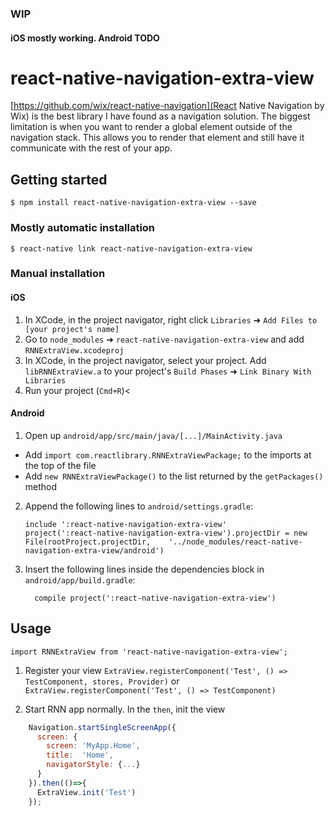 
### WIP

#### iOS mostly working. Android TODO

# react-native-navigation-extra-view

[https://github.com/wix/react-native-navigation](React Native Navigation by Wix) is the best library I have found as a navigation solution. The biggest limitation is when  you want to render a global element outside of the navigation stack. This allows you to render that element and still have it communicate with the rest of your app.

## Getting started

`$ npm install react-native-navigation-extra-view --save`

### Mostly automatic installation

`$ react-native link react-native-navigation-extra-view`

### Manual installation


#### iOS

1. In XCode, in the project navigator, right click `Libraries` ➜ `Add Files to [your project's name]`
2. Go to `node_modules` ➜ `react-native-navigation-extra-view` and add `RNNExtraView.xcodeproj`
3. In XCode, in the project navigator, select your project. Add `libRNNExtraView.a` to your project's `Build Phases` ➜ `Link Binary With Libraries`
4. Run your project (`Cmd+R`)<

#### Android

1. Open up `android/app/src/main/java/[...]/MainActivity.java`
  - Add `import com.reactlibrary.RNNExtraViewPackage;` to the imports at the top of the file
  - Add `new RNNExtraViewPackage()` to the list returned by the `getPackages()` method
2. Append the following lines to `android/settings.gradle`:
  	```
  	include ':react-native-navigation-extra-view'
  	project(':react-native-navigation-extra-view').projectDir = new File(rootProject.projectDir, 	'../node_modules/react-native-navigation-extra-view/android')
  	```
3. Insert the following lines inside the dependencies block in `android/app/build.gradle`:
  	```
      compile project(':react-native-navigation-extra-view')
  	```


## Usage
```
import RNNExtraView from 'react-native-navigation-extra-view';
```

1. Register your view
 ```ExtraView.registerComponent('Test', () => TestComponent, stores, Provider)```
 or 
 ```ExtraView.registerComponent('Test', () => TestComponent)```

2. Start RNN app normally. In the `then`, init the view
```javascript
    Navigation.startSingleScreenApp({
      screen: {
        screen: 'MyApp.Home',
        title:  'Home',
        navigatorStyle: {...}
      }
    }).then(()=>{
      ExtraView.init('Test')
    });
```
  